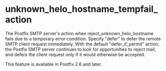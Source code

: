 # unknown_helo_hostname_tempfail_action 

 The Postfix SMTP server's action when reject_unknown_helo_hostname
fails due to a temporary error condition. Specify "defer" to defer
the remote SMTP client request immediately. With the default
"defer_if_permit" action, the Postfix SMTP server continues to look
for opportunities to reject mail, and defers the client request
only if it would otherwise be accepted. 

 This feature is available in Postfix 2.6 and later. 


